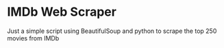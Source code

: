 # IMDb Web Scraper

Just a simple script using BeautifulSoup and python to scrape the top 250 movies from IMDb
